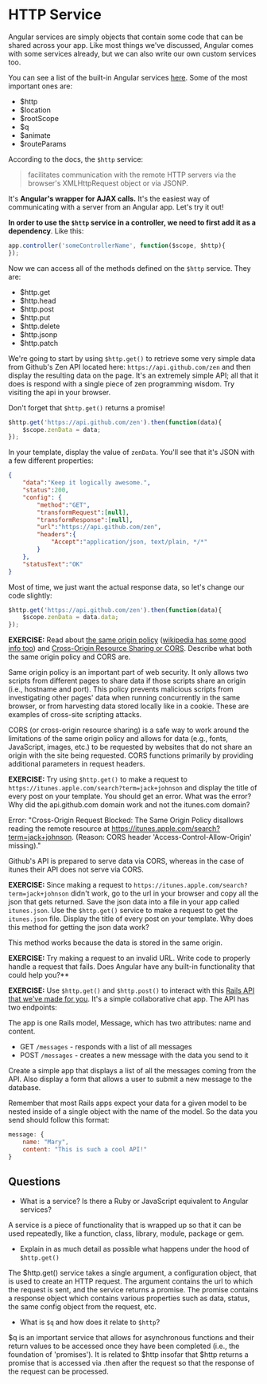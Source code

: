 # HTTP Service

Angular services are simply objects that contain some code that can be shared across your app.  Like most things we've discussed, Angular comes with some services already, but we can also write our own custom services too.  

You can see a list of the built-in Angular services [here](https://docs.angularjs.org/api/ng/service).  Some of the most important ones are:

* $http
* $location
* $rootScope
* $q
* $animate
* $routeParams

According to the docs, the `$http` service:

>facilitates communication with the remote HTTP servers via the browser's XMLHttpRequest object or via JSONP.

It's **Angular's wrapper for AJAX calls.**  It's the easiest way of communicating with a server from an Angular app. Let's try it out!

**In order to use the `$http` service in a controller, we need to first add it as a dependency**.  Like this:

```js
app.controller('someControllerName', function($scope, $http){
});
```

Now we can access all of the methods defined on the `$http` service. They are:

* $http.get
* $http.head
* $http.post
* $http.put
* $http.delete
* $http.jsonp
* $http.patch


We're going to start by using `$http.get()` to retrieve some very simple data from Github's Zen API located here: `https://api.github.com/zen` and then display the resulting data on the page. It's an extremely simple API; all that it does is respond with a single piece of zen programming wisdom.  Try visiting the api in your browser.

Don't forget that `$http.get()` returns a promise!

```js
$http.get('https://api.github.com/zen').then(function(data){
    $scope.zenData = data;
});
```

In your template, display the value of `zenData`.  You'll see that it's JSON with a few different properties:

```json
{
    "data":"Keep it logically awesome.",
    "status":200,
    "config": {
        "method":"GET",
        "transformRequest":[null],
        "transformResponse":[null],
        "url":"https://api.github.com/zen",
        "headers":{
            "Accept":"application/json, text/plain, */*"
        }
    },
    "statusText":"OK"
}
```

Most of time, we just want the actual response data, so let's change our code slightly:

```js
$http.get('https://api.github.com/zen').then(function(data){
    $scope.zenData = data.data;
});
```
**EXERCISE:** Read about [the same origin policy](https://developer.mozilla.org/en-US/docs/Web/Security/Same-origin_policy) ([wikipedia has some good info too](https://en.wikipedia.org/wiki/Same-origin_policy)) and [Cross-Origin Resource Sharing or CORS](https://developer.mozilla.org/en-US/docs/Web/HTTP/Access_control_CORS).  Describe what both the same origin policy and CORS are.

Same origin policy is an important part of web security. It only allows two scripts from different pages to share data if those scripts share an origin (i.e., hostname and port). This policy prevents malicious scripts from investigating other pages' data when running concurrently in the same browser, or from harvesting data stored locally like in a cookie.  These are examples of cross-site scripting attacks.

CORS (or cross-origin resource sharing) is a safe way to work around the limitations of the same origin policy and allows for data (e.g., fonts, JavaScript, images, etc.) to be requested by websites that do not share an origin with the site being requested. CORS functions primarily by providing additional parameters in request headers.


**EXERCISE:** Try using `$http.get()` to make a request to `https://itunes.apple.com/search?term=jack+johnson` and display the title of every post on your template. You should get an error. What was the error?  Why did the api.github.com domain work and not the itunes.com domain?

Error: "Cross-Origin Request Blocked: The Same Origin Policy disallows reading the remote resource at https://itunes.apple.com/search?term=jack+johnson. (Reason: CORS header 'Access-Control-Allow-Origin' missing)."

Github's API is prepared to serve data via CORS, whereas in the case of itunes their API does not serve via CORS.

**EXERCISE:** Since making a request to `https://itunes.apple.com/search?term=jack+johnson` didn't work, go to the url in your browser and copy all the json that gets returned.  Save the json data into a file in your app called `itunes.json`.  Use the `$http.get()` service to make a request to get the `itunes.json` file.  Display the title of every post on your template.  Why does this method for getting the json data work?

This method works because the data is stored in the same origin.

**EXERCISE:** Try making a request to an invalid URL.  Write code to properly handle a request that fails.  Does Angular have any built-in functionality that could help you?**




**EXERCISE:** Use `$http.get()` and `$http.post()` to interact with this [Rails API that we've made for you](https://shielded-peak-6345.herokuapp.com/).  It's a simple collaborative chat app.  The API has two endpoints:

The app is one Rails model, Message, which has two attributes: name and content.

* GET `/messages` - responds with a list of all messages
* POST `/messages` - creates a new message with the data you send to it

Create a simple app that displays a list of all the messages coming from the API.  Also display a form that allows a user to submit a new message to the database.

Remember that most Rails apps expect your data for a given model to be nested inside of a single object with the name of the model.  So the data you send should follow this format:

```js
message: {
    name: "Mary",
    content: "This is such a cool API!"
}
```

## Questions

* What is a service?  Is there a Ruby or JavaScript equivalent to Angular services?

A service is a piece of functionality that is wrapped up so that it can be used repeatedly, like a function, class, library, module, package or gem.

* Explain in as much detail as possible what happens under the hood of `$http.get()`

The $http.get() service takes a single argument, a configuration object, that is used to create an HTTP request. The argument contains the url to which the request is sent, and the service returns a promise. The promise contains a response object which contains various properties such as data, status, the same config object from the request, etc.

* What is `$q` and how does it relate to `$http`?

$q is an important service that allows for asynchronous functions and their return values to be accessed once they have been completed (i.e., the foundation of 'promises'). It is related to $http insofar that $http returns a promise that is accessed via .then after the request so that the response of the request can be processed.
